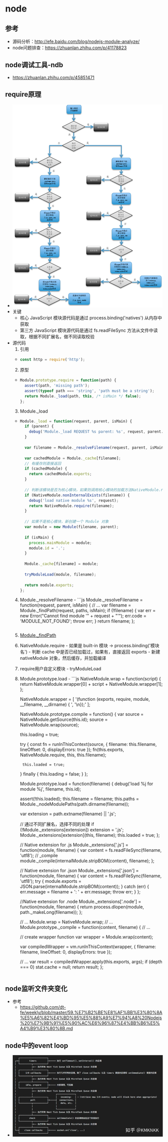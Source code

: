 # node

## 参考
  - 源码分析：http://efe.baidu.com/blog/nodejs-module-analyze/
  - node问题排查：https://zhuanlan.zhihu.com/p/41178823

## node调试工具-ndb
  - https://zhuanlan.zhihu.com/p/45851471

## require原理
  - ![图解require过程](process1.png)
  - 关键
    - 核心 JavaScript 模块源代码是通过 process.binding('natives') 从内存中获取
    - 第三方 JavaScript 模块源代码是通过 fs.readFileSync 方法从文件中读取，根据不同扩展名，做不同读取校验
  - 源代码
    1. 引用
      - ```js
        const http = require('http');
        ```
    2. 原型
      - ```js
        Module.prototype.require = function(path) {
          assert(path, 'missing path');
          assert(typeof path === 'string', 'path must be a string');
          return Module._load(path, this, /* isMain */ false);
        };
        ```
    3. Module._load
      - ```js
        Module._load = function(request, parent, isMain) {
          if (parent) {
            debug('Module._load REQUEST %s parent: %s', request, parent.id);
          }

          var filename = Module._resolveFilename(request, parent, isMain);

          var cachedModule = Module._cache[filename];
          // 有缓存则直接返回
          if (cachedModule) {
            return cachedModule.exports;
          }

          // 判断该模块是否为核心模块，如果则调用核心模块的加载方法NativeModule.require
          if (NativeModule.nonInternalExists(filename)) {
            debug('load native module %s', request);
            return NativeModule.require(filename);
          }

          // 如果不是核心模块，新创建一个 Module 对象
          var module = new Module(filename, parent);

          if (isMain) {
            process.mainModule = module;
            module.id = '.';
          }

          Module._cache[filename] = module;

          tryModuleLoad(module, filename);

          return module.exports;
        };
        ```
      4. Module._resolveFilename
        - ```js
          Module._resolveFilename = function(request, parent, isMain) {
            // ...
            var filename = Module._findPath(request, paths, isMain);
            if (!filename) {
              var err = new Error("Cannot find module '" + request + "'");
              err.code = 'MODULE_NOT_FOUND';
              throw err;
            }
            return filename;
          };
          ```
      5. [Module._findPath](https://github.com/nodejs/node/blob/v6.x/lib/module.js#L158)
      6. NativeModule.require
        - 如果是 built-in 模块 -> process.binding('模块名')
        - 判断 cache 中是否已经加载过，如果有，直接返回 exports
        - 新建 nativeModule 对象，然后缓存，并加载编译
      7. require用户自定义模块
        - tryModuleLoad
      8. Module.prototype.load
        - ```js
          NativeModule.wrap = function(script) {
            return NativeModule.wrapper[0] + script + NativeModule.wrapper[1];
          };

          NativeModule.wrapper = [
            '(function (exports, require, module, __filename, __dirname) { ',
            '\n});'
          ];

          NativeModule.prototype.compile = function() {
            var source = NativeModule.getSource(this.id);
            source = NativeModule.wrap(source);

            this.loading = true;

            try {
              const fn = runInThisContext(source, {
                filename: this.filename,
                lineOffset: 0,
                displayErrors: true
              });
              fn(this.exports, NativeModule.require, this, this.filename);

              this.loaded = true;
            } finally {
              this.loading = false;
            }
          };

          Module.prototype.load = function(filename) {
            debug('load %j for module %j', filename, this.id);

            assert(!this.loaded);
            this.filename = filename;
            this.paths = Module._nodeModulePaths(path.dirname(filename));

            var extension = path.extname(filename) || '.js';

            // 通过不同扩展名，选择不同的处理
            if (!Module._extensions[extension]) extension = '.js';
            Module._extensions[extension](this, filename);
            this.loaded = true;
          };

          // Native extension for .js
          Module._extensions['.js'] = function(module, filename) {
            var content = fs.readFileSync(filename, 'utf8');
            // _compile
            module._compile(internalModule.stripBOM(content), filename);
          };


          // Native extension for .json
          Module._extensions['.json'] = function(module, filename) {
            var content = fs.readFileSync(filename, 'utf8');
            try {
              module.exports = JSON.parse(internalModule.stripBOM(content));
            } catch (err) {
              err.message = filename + ': ' + err.message;
              throw err;
            }
          };


          //Native extension for .node
          Module._extensions['.node'] = function(module, filename) {
            return process.dlopen(module, path._makeLong(filename));
          };

          // ...
          Module.wrap = NativeModule.wrap;
          // ...
          Module.prototype._compile = function(content, filename) {
          // ...

          // create wrapper function
          var wrapper = Module.wrap(content);

          var compiledWrapper = vm.runInThisContext(wrapper, {
            filename: filename,
            lineOffset: 0,
            displayErrors: true
          });

          // ...
          var result = compiledWrapper.apply(this.exports, args);
          if (depth === 0) stat.cache = null;
          return result;
        };
          ```

## node监听文件夹变化
  - 参考
    - https://github.com/dt-fe/weekly/blob/master/59.%E7%B2%BE%E8%AF%BB%E3%80%8A%E5%A6%82%E4%BD%95%E5%88%A9%E7%94%A8%20Nodejs%20%E7%9B%91%E5%90%AC%E6%96%87%E4%BB%B6%E5%A4%B9%E3%80%8B.md

## node中的event loop
  - ![event_loop](node-event-loop.jpg)








